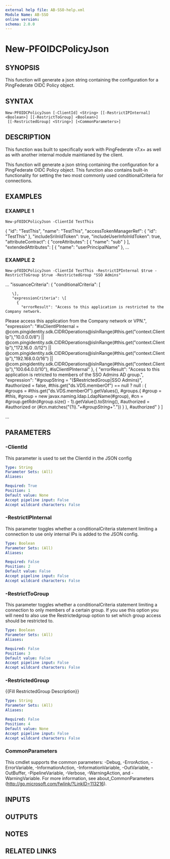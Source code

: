 ```yaml
---
external help file: AB-SSO-help.xml
Module Name: AB-SSO
online version:
schema: 2.0.0
---
```


# New-PFOIDCPolicyJson

## SYNOPSIS
This function will generate a json string containing the configuration for a PingFederate OIDC Policy object.

## SYNTAX

```
New-PFOIDCPolicyJson [-ClientId] <String> [[-RestrictIPInternal] <Boolean>] [[-RestrictToGroup] <Boolean>]
 [[-RestrictedGroup] <String>] [<CommonParameters>]
```

## DESCRIPTION
This function was built to specifically work with PingFederate v7.x+ as well as with another internal module maintianed by the client.

This function will generate a json string containing the configuration for a PingFederate OIDC Policy object.
This function also contains built-in functionality for setting the two most commonly used conditionalCriteria 
for connections.

## EXAMPLES

### EXAMPLE 1
```
New-pfOIDCPolicyJson -ClientId TestThis
```

{
   "id": "TestThis",
   "name": "TestThis",
   "accessTokenManagerRef": {
     "id": "TestThis"
   },
   "includeSriInIdToken": true,
   "includeUserInfoInIdToken": true,
   "attributeContract": {
     "coreAttributes": \[
       {
         "name": "sub"
       }
     \],
     "extendedAttributes": \[
       {
         "name": "userPrincipalName"
       },
 ...

### EXAMPLE 2
```
New-pfOIDCPolicyJson -ClientId TestThis -RestrictIPInternal $true -RestrictToGroup $true -RestrictedGroup "SSO Admins"
```

...
    "issuanceCriteria": {
       "conditionalCriteria": \[

       \],
       "expressionCriteria": \[
         {
           "errorResult": "Access to this application is restricted to the Company network.
Please access this application from the Company network or VPN.",
           "expression": "#isClientIPInternal = @com.pingidentity.sdk.CIDROperations@isInRange(#this.get(\"context.ClientIp\"),\"10.0.0.0/8\") || @com.pingidentity.sdk.CIDROperations@isInRange(#this.get(\"context.ClientIp\"),\"172.16.0
                 .0/12\") || @com.pingidentity.sdk.CIDROperations@isInRange(#this.get(\"context.ClientIp\"),\"192.168.0.0/16\") || @com.pingidentity.sdk.CIDROperations@isInRange(#this.get(\"context.ClientIp\"),\"100.64.0.0/10\"), #isClientIPInternal"
         },
         {
           "errorResult": "Access to this application is retricted to members of the SSO Admins AD group.",
         "expression": "#groupString = "($RestrictedGroup|SSO Admins)", #authorized = false, #this.get("ds.VDS.memberOf") == null ?
null : ( #groups = #this.get("ds.VDS.memberOf").getValues(), #groups.{ #group = #this, #group = new javax.naming.ldap.LdapName(#group), #cn = #group.getRdn(#group.size() - 1).getValue().toString(), #authorized = #authorized or (#cn.matches("(?i).*"+#groupString+".*")) } ), #authorized"
         }
       \]

...

## PARAMETERS

### -ClientId
This parameter is used to set the ClientId in the JSON config

```yaml
Type: String
Parameter Sets: (All)
Aliases:

Required: True
Position: 1
Default value: None
Accept pipeline input: False
Accept wildcard characters: False
```

### -RestrictIPInternal
This parameter toggles whether a conditionalCriteria statement limiting a connection to use only internal IPs is added to the JSON config.

```yaml
Type: Boolean
Parameter Sets: (All)
Aliases:

Required: False
Position: 2
Default value: False
Accept pipeline input: False
Accept wildcard characters: False
```

### -RestrictToGroup
This parameter toggles whether a conditionalCriteria statement limiting a connection to only members of a certain group. 
If you use
this option you will need to also use the Restrictedgroup option to set which group access should be restricted to.

```yaml
Type: Boolean
Parameter Sets: (All)
Aliases:

Required: False
Position: 3
Default value: False
Accept pipeline input: False
Accept wildcard characters: False
```

### -RestrictedGroup
{{Fill RestrictedGroup Description}}

```yaml
Type: String
Parameter Sets: (All)
Aliases:

Required: False
Position: 4
Default value: None
Accept pipeline input: False
Accept wildcard characters: False
```

### CommonParameters
This cmdlet supports the common parameters: -Debug, -ErrorAction, -ErrorVariable, -InformationAction, -InformationVariable, -OutVariable, -OutBuffer, -PipelineVariable, -Verbose, -WarningAction, and -WarningVariable.
For more information, see about_CommonParameters (http://go.microsoft.com/fwlink/?LinkID=113216).

## INPUTS

## OUTPUTS

## NOTES

## RELATED LINKS
